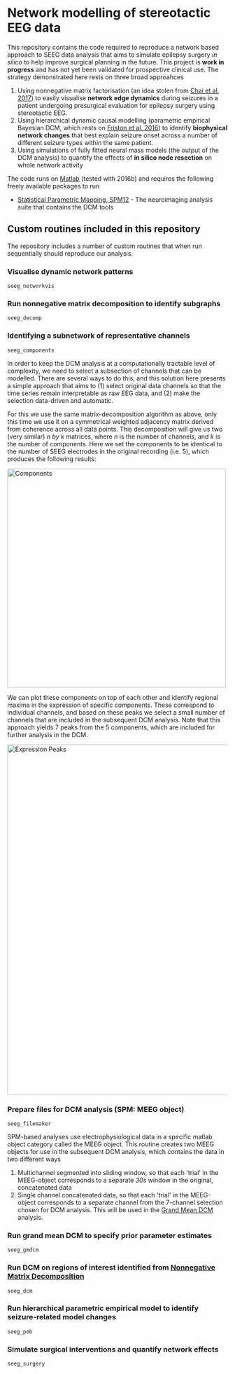 # Network modelling of stereotactic EEG data

This repository contains the code required to reproduce a network based approach to SEEG data analysis that aims to simulate epilepsy surgery *in silico* to help improve surgical planning in the future. This project is **work in progress** and has not yet been validated for prospective clinical use.
The strategy demonstrated here rests on three broad approahces
1. Using nonnegative matrix factorisation (an idea stolen from [Chai et al. 2017](http://doi.org/10.1162/NETN_a_00001)) to easily visualise **network edge dynamics** during seizures in a patient undergoing presurgical evaluation for epilepsy surgery using stereotactic EEG. 
2. Using hierarchical dynamic causal modelling (parametric empirical Bayesian DCM, which rests on [Friston et al. 2016](https://doi.org/10.1016/j.neuroimage.2015.11.015)) to identify **biophysical network changes** that best explain seizure onset across a number of different seizure types within the same patient. 
3. Using simulations of fully fitted neural mass models (the output of the DCM analysis) to quantify the effects of **in silico node resection** on whole network activity

The code runs on [Matlab](https://uk.mathworks.com/) (tested with 2016b) and requires the following freely available packages to run
* [Statistical Parametric Mapping, SPM12](http://www.fil.ion.ucl.ac.uk/spm/) - The neuroimaging analysis suite that contains the DCM tools

## Custom routines included in this repository

The repository includes a number of custom routines that when run sequentially should reproduce our analysis. 

### Visualise dynamic network patterns
```
seeg_networkvis
```
### Run nonnegative matrix decomposition to identify subgraphs
```
seeg_decomp
```
### Identifying a subnetwork of representative channels
```
seeg_components
```
In order to keep the DCM analysis at a computationally tractable level of complexity, we need to select a subsection of channels that can be modelled. There are several ways to do this, and this solution here presents a simple approach that aims to (1) select original data channels so that the time series remain interpretable as raw EEG data, and (2) make the selection data-driven and automatic.

For this we use the same matrix-decomposition algorithm as above, only this time we use it on a symmetrical weighted adjacency matrix derived from coherence across all data points. This decomposition will give us two (very similar) *n by k* matrices, where *n* is the number of channels, and *k* is the number of components. Here we set the components to be identical to the number of SEEG electrodes in the original recording (i.e. 5), which produces the following results:

<img src="https://user-images.githubusercontent.com/12950773/29272047-480f66aa-80f6-11e7-8c77-15139af9481b.PNG" alt="Components" width="500">

We can plot these components on top of each other and identify regional maxima in the expression of specific components. These correspond to individual channels, and based on these peaks we select a small number of channels that are included in the subsequent DCM analysis. Note that this approach yields 7 peaks from the 5 components, which are included for further analysis in the DCM.  

<img src="https://user-images.githubusercontent.com/12950773/29272048-48269f46-80f6-11e7-8439-bafb1b749d74.PNG" alt="Expression Peaks" width="800">

### Prepare files for DCM analysis (SPM: MEEG object)
```
seeg_filemaker
```
SPM-based analyses use electrophysiological data in a specific matlab object category called the MEEG object. This routine creates two MEEG objects for use in the subsequent DCM analysis, which contains the data in two different ways
1. Multichannel segmented into sliding window, so that each 'trial' in the MEEG-object corresponds to a separate *30s* window in the original, concatenated data
2. Single channel concatenated data, so that each 'trial' in the MEEG-object corresponds to a separate channel from the 7-channel selection chosen for DCM analysis. This will be used in the [Grand Mean DCM](#Run-grand-mean-DCM-to-specify-prior-parameter-estimates) analysis. 

### Run grand mean DCM to specify prior parameter estimates
```
seeg_gmdcm
```
### Run DCM on regions of interest identified from [Nonnegative Matrix Decomposition](#Identifying-a-subnetwork-of-representative-channels)
```
seeg_dcm
```
### Run hierarchical parametric empirical model to identify seizure-related model changes
```
seeg_peb
```
### Simulate surgical interventions and quantify network effects
```
seeg_surgery
```
